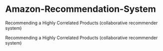 # Amazon-Recommendation-System
Recommending a Highly Correlated Products (collaborative recommender system)


Recommending a Highly Correlated Products (collaborative recommender system)
